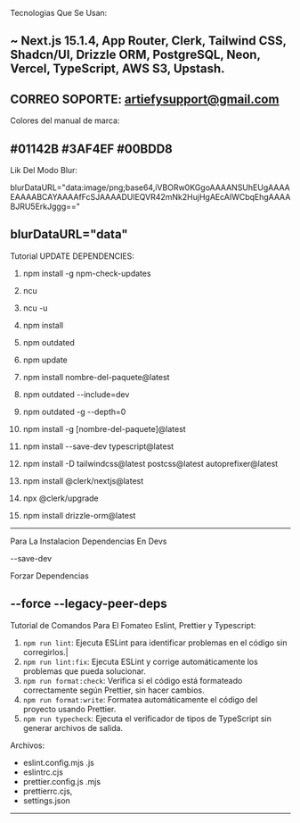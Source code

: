 Tecnologias Que Se Usan:

~ Next.js 15.1.4, App Router, Clerk, Tailwind CSS, Shadcn/UI, Drizzle ORM,
PostgreSQL, Neon, Vercel, TypeScript, AWS S3, Upstash.
------------------------------------
CORREO SOPORTE:
artiefysupport@gmail.com
----------------------------------
Colores del manual de marca:

#01142B
#3AF4EF
#00BDD8
---------------------------------
Lik Del Modo Blur:

blurDataURL="data:image/png;base64,iVBORw0KGgoAAAANSUhEUgAAAAEAAAABCAYAAAAfFcSJAAAADUlEQVR42mNk2HujHgAEcAIWCbqEhgAAAABJRU5ErkJggg=="

blurDataURL="data"
---------------------------------
Tutorial UPDATE DEPENDENCIES:

1. npm install -g npm-check-updates
2. ncu
3. ncu -u
4. npm install

1. npm outdated
2. npm update
3. npm install nombre-del-paquete@latest

1. npm outdated --include=dev
2. npm outdated -g --depth=0
3. npm install -g [nombre-del-paquete]@latest

1. npm install --save-dev typescript@latest
2. npm install -D tailwindcss@latest postcss@latest autoprefixer@latest
3. npm install @clerk/nextjs@latest
4. npx @clerk/upgrade
5. npm install drizzle-orm@latest
--------------------------------------
Para La Instalacion Dependencias En Devs

--save-dev

Forzar Dependencias

--force
--legacy-peer-deps
---------------------------------
Tutorial de Comandos Para El Fomateo Eslint, Prettier y Typescript:

1. `npm run lint`: Ejecuta ESLint para identificar problemas en el código sin corregirlos.|
2. `npm run lint:fix`: Ejecuta ESLint y corrige automáticamente los problemas que pueda solucionar.
3. `npm run format:check`: Verifica si el código está formateado correctamente según Prettier, sin hacer cambios.
4. `npm run format:write`: Formatea automáticamente el código del proyecto usando Prettier.
5. `npm run typecheck`: Ejecuta el verificador de tipos de TypeScript sin generar archivos de salida.

Archivos:
- eslint.config.mjs .js
- eslintrc.cjs
- prettier.config.js .mjs
- prettierrc.cjs,
- settings.json
----------------------------------------

